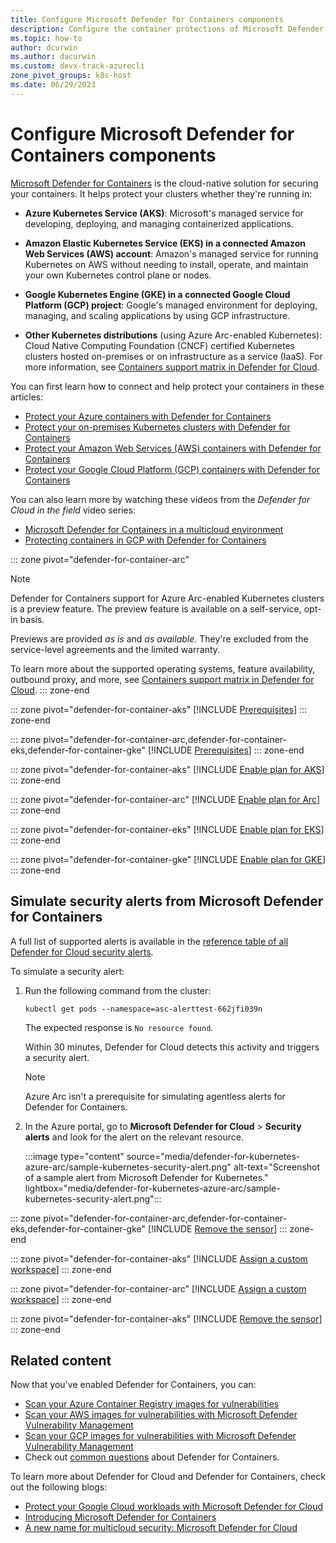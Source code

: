 ```yaml
---
title: Configure Microsoft Defender for Containers components
description: Configure the container protections of Microsoft Defender for Containers
ms.topic: how-to
author: dcurwin
ms.author: dacurwin
ms.custom: devx-track-azurecli
zone_pivot_groups: k8s-host
ms.date: 06/29/2023
---
```


# Configure Microsoft Defender for Containers components

[Microsoft Defender for Containers](defender-for-containers-introduction.md) is the cloud-native solution for securing your containers. It helps protect your clusters whether they're running in:

- **Azure Kubernetes Service (AKS)**: Microsoft's managed service for developing, deploying, and managing containerized applications.

- **Amazon Elastic Kubernetes Service (EKS) in a connected Amazon Web Services (AWS) account**: Amazon's managed service for running Kubernetes on AWS without needing to install, operate, and maintain your own Kubernetes control plane or nodes.

- **Google Kubernetes Engine (GKE) in a connected Google Cloud Platform (GCP) project**: Google's managed environment for deploying, managing, and scaling applications by using GCP infrastructure.

- **Other Kubernetes distributions** (using Azure Arc-enabled Kubernetes): Cloud Native Computing Foundation (CNCF) certified Kubernetes clusters hosted on-premises or on infrastructure as a service (IaaS). For more information, see [Containers support matrix in Defender for Cloud](support-matrix-defender-for-containers.md).

You can first learn how to connect and help protect your containers in these articles:

- [Protect your Azure containers with Defender for Containers](tutorial-enable-containers-azure.md)
- [Protect your on-premises Kubernetes clusters with Defender for Containers](tutorial-enable-containers-arc.md)
- [Protect your Amazon Web Services (AWS) containers with Defender for Containers](tutorial-enable-container-aws.md)
- [Protect your Google Cloud Platform (GCP) containers with Defender for Containers](tutorial-enable-container-gcp.md)

You can also learn more by watching these videos from the *Defender for Cloud in the field* video series:

- [Microsoft Defender for Containers in a multicloud environment](episode-nine.md)
- [Protecting containers in GCP with Defender for Containers](episode-ten.md)

::: zone pivot="defender-for-container-arc"
> [!NOTE]
> Defender for Containers support for Azure Arc-enabled Kubernetes clusters is a preview feature. The preview feature is available on a self-service, opt-in basis.
>
> Previews are provided *as is* and *as available*. They're excluded from the service-level agreements and the limited warranty.
>
> To learn more about the supported operating systems, feature availability, outbound proxy, and more, see [Containers support matrix in Defender for Cloud](support-matrix-defender-for-containers.md).
::: zone-end

::: zone pivot="defender-for-container-aks"
[!INCLUDE [Prerequisites](./includes/defender-for-container-prerequisites-aks.md)]
::: zone-end

::: zone pivot="defender-for-container-arc,defender-for-container-eks,defender-for-container-gke"
[!INCLUDE [Prerequisites](./includes/defender-for-container-prerequisites-arc-eks-gke.md)]
::: zone-end

::: zone pivot="defender-for-container-aks"
[!INCLUDE [Enable plan for AKS](./includes/defender-for-containers-enable-plan-aks.md)]
::: zone-end

::: zone pivot="defender-for-container-arc"
[!INCLUDE [Enable plan for Arc](./includes/defender-for-containers-enable-plan-arc.md)]
::: zone-end

::: zone pivot="defender-for-container-eks"
[!INCLUDE [Enable plan for EKS](./includes/defender-for-containers-enable-plan-eks.md)]
::: zone-end

::: zone pivot="defender-for-container-gke"
[!INCLUDE [Enable plan for GKE](./includes/defender-for-containers-enable-plan-gke.md)]
::: zone-end

## Simulate security alerts from Microsoft Defender for Containers

A full list of supported alerts is available in the [reference table of all Defender for Cloud security alerts](alerts-containers.md).

To simulate a security alert:

1. Run the following command from the cluster:

    ```console
    kubectl get pods --namespace=asc-alerttest-662jfi039n
    ```

    The expected response is `No resource found`.

    Within 30 minutes, Defender for Cloud detects this activity and triggers a security alert.

    > [!NOTE]
    > Azure Arc isn't a prerequisite for simulating agentless alerts for Defender for Containers.

1. In the Azure portal, go to **Microsoft Defender for Cloud** > **Security alerts** and look for the alert on the relevant resource.

    :::image type="content" source="media/defender-for-kubernetes-azure-arc/sample-kubernetes-security-alert.png" alt-text="Screenshot of a sample alert from Microsoft Defender for Kubernetes." lightbox="media/defender-for-kubernetes-azure-arc/sample-kubernetes-security-alert.png":::

::: zone pivot="defender-for-container-arc,defender-for-container-eks,defender-for-container-gke"
[!INCLUDE [Remove the sensor](./includes/defender-for-containers-remove-extension.md)]
::: zone-end

::: zone pivot="defender-for-container-aks"
[!INCLUDE [Assign a custom workspace](./includes/defender-for-containers-assign-workspace-aks.md)]
::: zone-end

::: zone pivot="defender-for-container-arc"
[!INCLUDE [Assign a custom workspace](./includes/defender-for-containers-assign-workspace-arc.md)]
::: zone-end

::: zone pivot="defender-for-container-aks"
[!INCLUDE [Remove the sensor](./includes/defender-for-containers-remove-profile.md)]
::: zone-end

## Related content

Now that you've enabled Defender for Containers, you can:

- [Scan your Azure Container Registry images for vulnerabilities](agentless-vulnerability-assessment-azure.md)
- [Scan your AWS images for vulnerabilities with Microsoft Defender Vulnerability Management](agentless-vulnerability-assessment-aws.md)
- [Scan your GCP images for vulnerabilities with Microsoft Defender Vulnerability Management](agentless-vulnerability-assessment-gcp.md)
- Check out [common questions](faq-defender-for-containers.yml) about Defender for Containers.

To learn more about Defender for Cloud and Defender for Containers, check out the following blogs:

- [Protect your Google Cloud workloads with Microsoft Defender for Cloud](https://techcommunity.microsoft.com/t5/microsoft-defender-for-cloud/protect-your-google-cloud-workloads-with-microsoft-defender-for/ba-p/3073360)
- [Introducing Microsoft Defender for Containers](https://techcommunity.microsoft.com/t5/microsoft-defender-for-cloud/introducing-microsoft-defender-for-containers/ba-p/2952317)
- [A new name for multicloud security: Microsoft Defender for Cloud](https://techcommunity.microsoft.com/t5/microsoft-defender-for-cloud/a-new-name-for-multi-cloud-security-microsoft-defender-for-cloud/ba-p/2943020)
